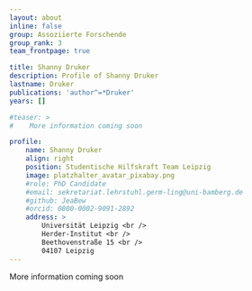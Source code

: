 ```yaml
---
layout: about
inline: false
group: Assoziierte Forschende
group_rank: 3
team_frontpage: true

title: Shanny Druker
description: Profile of Shanny Druker
lastname: Druker
publications: 'author^=*Druker'
years: []

#teaser: >
#    More information coming soon

profile:
    name: Shanny Druker
    align: right
    position: Studentische Hilfskraft Team Leipzig
    image: platzhalter_avatar_pixabay.png
    #role: PhD Candidate
    #email: sekretariat.lehrstuhl.germ-ling@uni-bamberg.de
    #github: JeaBew
    #orcid: 0000-0002-9091-2892
    address: >
        Universität Leipzig <br />
        Herder-Institut <br />
        Beethovenstraße 15 <br />
        04107 Leipzig
---
```


More information coming soon
